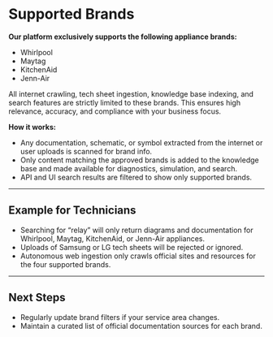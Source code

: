 # Supported Brands

**Our platform exclusively supports the following appliance brands:**
- Whirlpool
- Maytag
- KitchenAid
- Jenn-Air

All internet crawling, tech sheet ingestion, knowledge base indexing, and search features are strictly limited to these brands. This ensures high relevance, accuracy, and compliance with your business focus.

**How it works:**
- Any documentation, schematic, or symbol extracted from the internet or user uploads is scanned for brand info.
- Only content matching the approved brands is added to the knowledge base and made available for diagnostics, simulation, and search.
- API and UI search results are filtered to show only supported brands.

---

## Example for Technicians

- Searching for “relay” will only return diagrams and documentation for Whirlpool, Maytag, KitchenAid, or Jenn-Air appliances.
- Uploads of Samsung or LG tech sheets will be rejected or ignored.
- Autonomous web ingestion only crawls official sites and resources for the four supported brands.

---

## Next Steps

- Regularly update brand filters if your service area changes.
- Maintain a curated list of official documentation sources for each brand.